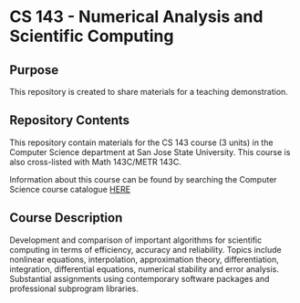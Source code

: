 # CS 143 - Numerical Analysis and Scientific Computing

## Purpose
This repository is created to share materials for a teaching demonstration.

## Repository Contents
This repository contain materials for the CS 143 course (3 units) in the Computer Science department at San Jose State University. This course is also cross-listed with Math 143C/METR 143C. 

Information about this course can be found by searching the Computer Science course catalogue [HERE](https://catalog.sjsu.edu/content.php?filter%5B27%5D=-1&filter%5B29%5D=&filter%5Bcourse_type%5D=1596&filter%5Bkeyword%5D=&filter%5B32%5D=1&filter%5Bcpage%5D=1&cur_cat_oid=12&expand=&navoid=4145&search_database=Filter&filter%5Bexact_match%5D=1#acalog_template_course_filter)

## Course Description
Development and comparison of important algorithms for scientific computing in terms of efficiency, accuracy and reliability. Topics include nonlinear equations, interpolation, approximation theory, differentiation, integration, differential equations, numerical stability and error analysis. Substantial assignments using contemporary software packages and professional subprogram libraries.
